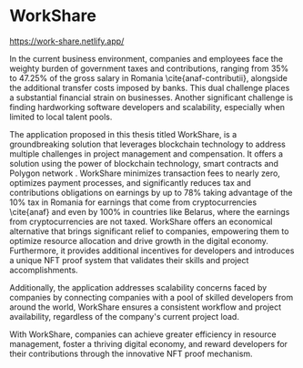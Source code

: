 # WorkShare

https://work-share.netlify.app/
 
In the current business environment, companies and employees face the weighty burden of government taxes and contributions, ranging from 35\% to 47.25\% of the gross salary  in Romania \cite{anaf-contributii}, alongside the additional transfer costs imposed by banks. This dual challenge places a substantial financial strain on businesses. Another significant challenge is finding hardworking software developers and scalability, especially when limited to local talent pools.

The application proposed in this thesis titled WorkShare, is a groundbreaking solution that leverages blockchain technology to address multiple challenges in project management and compensation. It offers a solution using the power of blockchain technology, smart contracts  and Polygon network . WorkShare minimizes transaction fees to nearly zero, optimizes payment processes, and significantly reduces tax and contributions obligations on earnings by up to 78\% taking advantage of the 10\% tax in Romania for earnings that come from cryptocurrencies \cite{anaf} and even by 100\% in countries like Belarus, where the earnings from cryptocurrencies are not taxed. WorkShare offers an economical alternative that brings significant relief to companies, empowering them to optimize resource allocation and drive growth in the digital economy. Furthermore, it provides additional incentives for developers and introduces a unique NFT proof system that validates their skills and project accomplishments. 

Additionally, the application addresses scalability concerns faced by companies by connecting companies with a pool of skilled developers from around the world, WorkShare ensures a consistent workflow and project availability, regardless of the company's current project load.
 
With WorkShare, companies can achieve greater efficiency in resource management, foster a thriving digital economy, and reward developers for their contributions through the innovative NFT proof mechanism.
